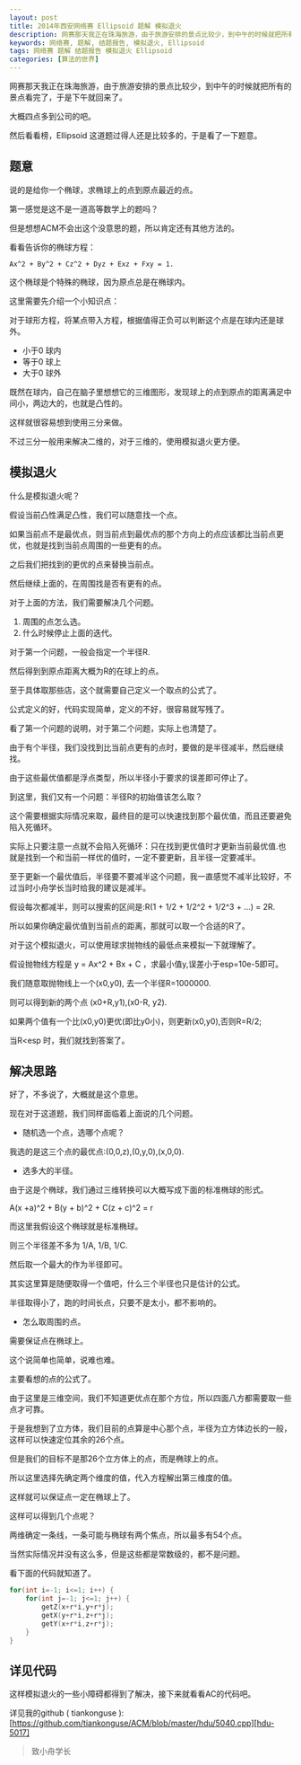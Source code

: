 ```yaml
---
layout: post
title: 2014年西安网络赛 Ellipsoid 题解 模拟退火
description: 网赛那天我正在珠海旅游，由于旅游安排的景点比较少，到中午的时候就把所有的景点看完了，于是下午就回来了。然后看看榜，Ellipsoid 这道题过得人还是比较多的，于是看了一下题意。
keywords: 网络赛, 题解, 结题报告, 模拟退火, Ellipsoid
tags: 网络赛 题解 结题报告 模拟退火 Ellipsoid
categories: [算法的世界]
---
```


网赛那天我正在珠海旅游，由于旅游安排的景点比较少，到中午的时候就把所有的景点看完了，于是下午就回来了。

大概四点多到公司的吧。

然后看看榜，Ellipsoid 这道题过得人还是比较多的，于是看了一下题意。


## 题意

说的是给你一个椭球，求椭球上的点到原点最近的点。

第一感觉是这不是一道高等数学上的题吗？

但是想想ACM不会出这个没意思的题，所以肯定还有其他方法的。

看看告诉你的椭球方程：

```
Ax^2 + By^2 + Cz^2 + Dyz + Exz + Fxy = 1.
```

这个椭球是个特殊的椭球，因为原点总是在椭球内。

这里需要先介绍一个小知识点：

对于球形方程，将某点带入方程，根据值得正负可以判断这个点是在球内还是球外。

* 小于0 球内
* 等于0 球上
* 大于0 球外


既然在球内，自己在脑子里想想它的三维图形，发现球上的点到原点的距离满足中间小，两边大的，也就是凸性的。

这样就很容易想到使用三分来做。

不过三分一般用来解决二维的，对于三维的，使用模拟退火更方便。

## 模拟退火

什么是模拟退火呢？

假设当前凸性满足凸性，我们可以随意找一个点。

如果当前点不是最优点，则当前点到最优点的那个方向上的点应该都比当前点更优，也就是找到当前点周围的一些更有的点。


之后我们把找到的更优的点来替换当前点。


然后继续上面的，在周围找是否有更有的点。

对于上面的方法，我们需要解决几个问题。

1. 周围的点怎么选。
2. 什么时候停止上面的迭代。


对于第一个问题，一般会指定一个半径R.

然后得到到原点距离大概为R的在球上的点。

至于具体取那些店，这个就需要自己定义一个取点的公式了。

公式定义的好，代码实现简单，定义的不好，很容易就写残了。

看了第一个问题的说明，对于第二个问题，实际上也清楚了。

由于有个半径，我们没找到比当前点更有的点时，要做的是半径减半，然后继续找。

由于这些最优值都是浮点类型，所以半径小于要求的误差即可停止了。

到这里，我们又有一个问题：半径R的初始值该怎么取？

这个需要根据实际情况来取，最终目的是可以快速找到那个最优值，而且还要避免陷入死循环。

实际上只要注意一点就不会陷入死循环：只在找到更优值时才更新当前最优值.也就是找到一个和当前一样优的值时，一定不要更新，且半径一定要减半。

至于更新一个最优值后，半径要不要减半这个问题，我一直感觉不减半比较好，不过当时小舟学长当时给我的建议是减半。

假设每次都减半，则可以搜索的区间是:R(1 + 1/2 + 1/2^2 + 1/2^3 + ...) = 2R.

所以如果你确定最优值到当前点的距离，那就可以取一个合适的R了。


对于这个模拟退火，可以使用球求抛物线的最低点来模拟一下就理解了。


假设抛物线方程是 y = Ax^2 + Bx + C ，求最小值y,误差小于esp=10e-5即可。

我们随意取抛物线上一个(x0,y0), 去一个半径R=1000000.

则可以得到新的两个点 (x0+R,y1),(x0-R, y2).

如果两个值有一个比(x0,y0)更优(即比y0小)，则更新(x0,y0),否则R=R/2;


当R<esp 时，我们就找到答案了。

## 解决思路

好了，不多说了，大概就是这个意思。

现在对于这道题，我们同样面临着上面说的几个问题。

* 随机选一个点，选哪个点呢？

我选的是这三个点的最优点:(0,0,z),(0,y,0),(x,0,0).


* 选多大的半径。

由于这是个椭球，我们通过三维转换可以大概写成下面的标准椭球的形式。

A(x +a)^2 + B(y + b)^2 + C(z + c)^2 = r 

而这里我假设这个椭球就是标准椭球。

则三个半径差不多为 1/A, 1/B, 1/C.

然后取一个最大的作为半径即可。

其实这里算是随便取得一个值吧，什么三个半径也只是估计的公式。

半径取得小了，跑的时间长点，只要不是太小，都不影响的。



* 怎么取周围的点。

需要保证点在椭球上。

这个说简单也简单，说难也难。

主要看想的点的公式了。

由于这里是三维空间，我们不知道更优点在那个方位，所以四面八方都需要取一些点才可靠。

于是我想到了立方体，我们目前的点算是中心那个点，半径为立方体边长的一般，这样可以快速定位其余的26个点。

但是我们的目标不是那26个立方体上的点，而是椭球上的点。

所以这里选择先确定两个维度的值，代入方程解出第三维度的值。

这样就可以保证点一定在椭球上了。


这样可以得到几个点呢？

两维确定一条线，一条可能与椭球有两个焦点，所以最多有54个点。

当然实际情况并没有这么多，但是这些都是常数级的，都不是问题。



看下面的代码就知道了。

```cpp
for(int i=-1; i<=1; i++) {
    for(int j=-1; j<=1; j++) {
        getZ(x+r*i,y+r*j);
        getX(y+r*i,z+r*j);
        getY(x+r*i,z+r*j);
    }
}
```

## 详见代码

这样模拟退火的一些小障碍都得到了解决，接下来就看看AC的代码吧。

详见我的github ( tiankonguse ):[https://github.com/tiankonguse/ACM/blob/master/hdu/5040.cpp][hdu-5017]


>    致小舟学长

[hdu-5017]: https://github.com/tiankonguse/ACM/blob/master/hdu/5017.cpp
